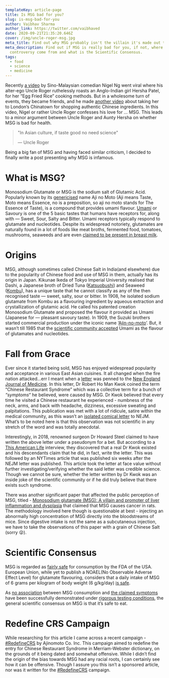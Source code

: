 ```yaml
---
templateKey: article-page
title: Is MSG bad for you?
slug: is-msg-bad-for-you
author: Vaibhav Sharma
author_link: https://twitter.com/vaibhaved
date: 2020-09-21T21:35:20.646Z
cover: /img/uncle-roger-msg.jpg
meta_title: Find out why MSG probably isn't the villain it's made out to be
meta_description: Find out if MSG is really bad for you, if not, where does the
  controversy come from and what is the Scientific Consensus.
tags:
  - food
  - science
  - medicine
---
```

Recently [a video](https://www.youtube.com/watch?v=53me-ICi_f8) by Sino-Malaysian comedian Nigel Ng went viral where his alter-ego Uncle Roger ruthelessly roasts an Anglo-Indian girl Hersha Patel, for her “Egg Fried Rice” cooking methods. But in a wholesome turn of events, they became friends, and he made [another video](https://www.youtube.com/watch?v=d9Zg_I5a96Y) about taking her to London’s Chinatown for shopping authentic Chinese ingredients. In this video, Nigel or rather Uncle Roger confesses his love for ... MSG. This leads to a minor argument between Uncle Roger and Aunty Hersha on whether MSG is bad for health.

> "In Asian culture, if taste good no need science"
>
> — Uncle Roger

Being a big fan of MSG and having faced similar criticism, I decided to finally write a post presenting why MSG is infamous.

# What is MSG?

Monosodium Glutamate or MSG is the sodium salt of Glutamic Acid. Popularly known by its [genericised](https://en.wikipedia.org/wiki/Generic_trademark) name Aji no Moto (Aji means Taste, Moto means Essence, no is a preposition, so aji no moto stands for The Essence of Taste), is a compound that provides umami flavour. [Umami](https://en.wikipedia.org/wiki/Umami) or Savoury is one of the 5 basic tastes that humans have receptors for, along with — Sweet, Sour, Salty and Bitter. Umami receptors typically respond to glutamate and nucleotides. Despite its widespread notoriety, glutamates are naturally found in a lot of foods like meat broths, fermented food, tomatoes, mushrooms, seaweeds and are even [claimed to be present in breast milk](https://www.sciencedaily.com/releases/2009/10/091009092344.htm#:~:text=Even%20in%20breast%20milk&text=The%20most%20abundant%20amino%20acid,Taiwan%2C%22%20the%20researcher%20concludes.).

# Origins

MSG, although sometimes called Chinese Salt in India(and elsewhere) due to the popularity of Chinese food and use of MSG in them, actually has its origin in Japan. Kikunae Ikeda of Tokyo Imperial University realised that Dashi, a Japanese broth of Dried Tuna ([Katsuobushi](https://en.wikipedia.org/wiki/Katsuobushi)) and Seaweed ([Kombu](https://en.wikipedia.org/wiki/Kombu)), has a unique taste that he cannot classify as any of the then recognised taste — sweet, salty, sour or bitter. In 1908, he isolated sodium glutamate from Kombu as a flavouring ingredient by aqueous extraction and crystallization of glutamic acid. He called his patented creation Monosodium Glutamate and proposed the flavour it provided as Umami (Japanese for — pleasant savoury taste). In 1909, the Suzuki brothers started commercial production under the iconic name ‘[Ajin-no-moto](https://www.ajinomoto.com/)’. But, it wasn’t till 1985 that the [scientific community accepted](https://www.srut.org/english/about-en/) Umami as the flavour of glutamates and nucleotides.

# Fall from Grace

Ever since it started being sold, MSG has enjoyed widespread popularity and acceptance in various East Asian cuisines. It all changed when the fire nation attacked...err I meant when a [letter](https://ir.uiowa.edu/poroi/vol12/iss2/7/) was penned to the [New England Journal of Medicine](https://www.nejm.org/). In this letter, Dr Robert Ho Man Kwok coined the term “Chinese Restaurant Syndrome” which was a collective term for a bunch of *“symptoms“* he believed, were caused by MSG. Dr Kwok believed that every time he visited a Chinese restaurant he experienced - numbness of the neck, arms, and back with headache, dizziness, excessive sweating and palpitations. This publication was met with a lot of ridicule, satire within the medical community, as this wasn’t an [isolated comical letter](https://news.colgate.edu/magazine/2019/02/06/the-strange-case-of-dr-ho-man-kwok/) to NEJM. What’s to be noted here is that this observation was not scientific in any stretch of the word and was totally anecdotal.

Interestingly, in 2018, renowned surgeon Dr Howard Steel claimed to have written the above letter under a pseudonym for a bet. But according to a [This American Life](https://www.thisamericanlife.org/668/the-long-fuse) interview, they discovered that a real Dr Kwok existed and his descendants claim that he did, in fact, write the letter. This was followed by an NYTimes article that was published six weeks after the NEJM letter was published. This article took the letter at face value without further investigating/verifying whether the said letter was credible science. Though we cannot be sure, whether the letter written by Dr Kwok was an inside joke of the scientific community or if he did truly believe that there exists such syndrome.

There was another significant paper that affected the public perception of MSG, titled - [Monosodium glutamate (MSG): A villain and promoter of liver inflammation and dysplasia](https://www.sciencedirect.com/science/article/abs/pii/S0896841107001400) that claimed that MSG causes cancer in rats. The methodology involved here though is questionable at best - injecting an abnormally high concentration of MSG directly into the bloodstreams of mice. Since digestive intake is not the same as a subcutaneous injection, we have to take the observations of this paper with a grain of Chinese Salt (sorry 😜).

# Scientific Consensus

MSG is regarded as [fairly safe](https://web.archive.org/web/20070521071111/http://www.cfsan.fda.gov/~dms/opascogd.html) for consumption by the FDA of the USA. European Union, while yet to publish a NOAEL(No Observable Adverse Effect Level) for glutamate flavouring, considers that a daily intake of MSG of 6 grams per kilogram of body weight (6 g/kg/day) [is safe](https://doi.org/10.1038/sj.ejcn.1602526).

As [no association](https://en.wikipedia.org/wiki/Glutamate_flavoring#cite_note-freeman-20) between MSG consumption and [the claimed symptoms](https://doi.org/10.1016%2F0041-008X%2871%2990129-3) have been successfully demonstrated under [rigorous testing conditions](https://doi.org/10.1016%2F0278-6915%2893%2990012-N), the general scientific consensus on MSG is that it’s safe to eat.

# Redefine CRS Campaign

While researching for this article I came across a recent campaign - [\#RedefineCRS](https://www.whyusemsg.com/chinese-restaurant-syndrome/) by Ajinomoto Co. Inc. This campaign aimed to redefine the entry for Chinese Restaurant Syndrome in Merriam-Webster dictionary, on the grounds of it being dated and somewhat offensive. While I didn’t find the origin of the bias towards MSG had any racial roots, I can certainly see how it can be offensive. Though I assure you this isn’t a sponsored article, nor was it written for the [\#RedefineCRS](https://www.whyusemsg.com/chinese-restaurant-syndrome/) campaign.
